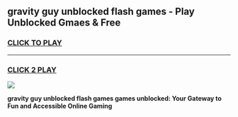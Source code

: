 
## gravity guy unblocked flash games - Play Unblocked Gmaes & Free
<h3>
<a href="https://news.freeplayer.one?title=gravity_guy_unblocked_flash_games&ref=16F">CLICK TO PLAY</a></h3>
<hr>

<h3>
<a href="https://news.freeplayer.one?title=gravity_guy_unblocked_flash_games&ref=16F">CLICK 2 PLAY</a>
  
</h3>

<a href="https://news.freeplayer.one?title=gravity_guy_unblocked_flash_games&ref=16F/"><img src="https://clearcache.store/games.png"></a>


**gravity guy unblocked flash games games unblocked: Your Gateway to Fun and Accessible Online Gaming**
